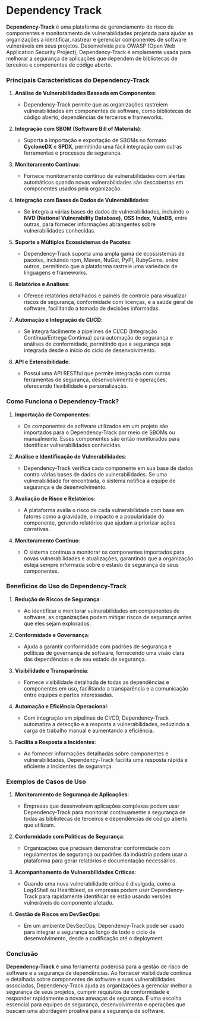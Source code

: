# Dependency Track

**Dependency-Track** é uma plataforma de gerenciamento de risco de componentes e monitoramento de vulnerabilidades projetada para ajudar as organizações a identificar, rastrear e gerenciar componentes de software vulneráveis em seus projetos. Desenvolvida pela OWASP (Open Web Application Security Project), Dependency-Track é amplamente usada para melhorar a segurança de aplicações que dependem de bibliotecas de terceiros e componentes de código aberto.

### Principais Características do Dependency-Track

1. **Análise de Vulnerabilidades Baseada em Componentes**:
   - Dependency-Track permite que as organizações rastreiem vulnerabilidades em componentes de software, como bibliotecas de código aberto, dependências de terceiros e frameworks.

2. **Integração com SBOM (Software Bill of Materials)**:
   - Suporta a importação e exportação de SBOMs no formato **CycloneDX** e **SPDX**, permitindo uma fácil integração com outras ferramentas e processos de segurança.

3. **Monitoramento Contínuo**:
   - Fornece monitoramento contínuo de vulnerabilidades com alertas automáticos quando novas vulnerabilidades são descobertas em componentes usados pela organização.

4. **Integração com Bases de Dados de Vulnerabilidades**:
   - Se integra a várias bases de dados de vulnerabilidades, incluindo o **NVD (National Vulnerability Database)**, **OSS Index**, **VulnDB**, entre outras, para fornecer informações abrangentes sobre vulnerabilidades conhecidas.

5. **Suporte a Múltiplos Ecossistemas de Pacotes**:
   - Dependency-Track suporta uma ampla gama de ecossistemas de pacotes, incluindo npm, Maven, NuGet, PyPI, RubyGems, entre outros, permitindo que a plataforma rastreie uma variedade de linguagens e frameworks.

6. **Relatórios e Análises**:
   - Oferece relatórios detalhados e painéis de controle para visualizar riscos de segurança, conformidade com licenças, e a saúde geral de software, facilitando a tomada de decisões informadas.

7. **Automação e Integração de CI/CD**:
   - Se integra facilmente a pipelines de CI/CD (Integração Contínua/Entrega Contínua) para automação de segurança e análises de conformidade, permitindo que a segurança seja integrada desde o início do ciclo de desenvolvimento.

8. **API e Extensibilidade**:
   - Possui uma API RESTful que permite integração com outras ferramentas de segurança, desenvolvimento e operações, oferecendo flexibilidade e personalização.

### Como Funciona o Dependency-Track?

1. **Importação de Componentes**:
   - Os componentes de software utilizados em um projeto são importados para o Dependency-Track por meio de SBOMs ou manualmente. Esses componentes são então monitorados para identificar vulnerabilidades conhecidas.

2. **Análise e Identificação de Vulnerabilidades**:
   - Dependency-Track verifica cada componente em sua base de dados contra várias bases de dados de vulnerabilidades. Se uma vulnerabilidade for encontrada, o sistema notifica a equipe de segurança e de desenvolvimento.

3. **Avaliação de Risco e Relatórios**:
   - A plataforma avalia o risco de cada vulnerabilidade com base em fatores como a gravidade, o impacto e a popularidade do componente, gerando relatórios que ajudam a priorizar ações corretivas.

4. **Monitoramento Contínuo**:
   - O sistema continua a monitorar os componentes importados para novas vulnerabilidades e atualizações, garantindo que a organização esteja sempre informada sobre o estado de segurança de seus componentes.

### Benefícios do Uso do Dependency-Track

1. **Redução de Riscos de Segurança**:
   - Ao identificar e monitorar vulnerabilidades em componentes de software, as organizações podem mitigar riscos de segurança antes que eles sejam explorados.

2. **Conformidade e Governança**:
   - Ajuda a garantir conformidade com padrões de segurança e políticas de governança de software, fornecendo uma visão clara das dependências e de seu estado de segurança.

3. **Visibilidade e Transparência**:
   - Fornece visibilidade detalhada de todas as dependências e componentes em uso, facilitando a transparência e a comunicação entre equipes e partes interessadas.

4. **Automação e Eficiência Operacional**:
   - Com integração em pipelines de CI/CD, Dependency-Track automatiza a detecção e a resposta a vulnerabilidades, reduzindo a carga de trabalho manual e aumentando a eficiência.

5. **Facilita a Resposta a Incidentes**:
   - Ao fornecer informações detalhadas sobre componentes e vulnerabilidades, Dependency-Track facilita uma resposta rápida e eficiente a incidentes de segurança.

### Exemplos de Casos de Uso

1. **Monitoramento de Segurança de Aplicações**:
   - Empresas que desenvolvem aplicações complexas podem usar Dependency-Track para monitorar continuamente a segurança de todas as bibliotecas de terceiros e dependências de código aberto que utilizam.

2. **Conformidade com Políticas de Segurança**:
   - Organizações que precisam demonstrar conformidade com regulamentos de segurança ou padrões da indústria podem usar a plataforma para gerar relatórios e documentação necessários.

3. **Acompanhamento de Vulnerabilidades Críticas**:
   - Quando uma nova vulnerabilidade crítica é divulgada, como a Log4Shell ou Heartbleed, as empresas podem usar Dependency-Track para rapidamente identificar se estão usando versões vulneráveis do componente afetado.

4. **Gestão de Riscos em DevSecOps**:
   - Em um ambiente DevSecOps, Dependency-Track pode ser usado para integrar a segurança ao longo de todo o ciclo de desenvolvimento, desde a codificação até o deployment.

### Conclusão

**Dependency-Track** é uma ferramenta poderosa para a gestão de risco de software e a segurança de dependências. Ao fornecer visibilidade contínua e detalhada sobre componentes de software e suas vulnerabilidades associadas, Dependency-Track ajuda as organizações a gerenciar melhor a segurança de seus projetos, cumprir requisitos de conformidade e responder rapidamente a novas ameaças de segurança. É uma escolha essencial para equipes de segurança, desenvolvimento e operações que buscam uma abordagem proativa para a segurança de software.